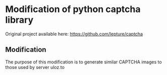 # Modification of python captcha library <br>
Original project available here: https://github.com/lepture/captcha
## Modification
The purpose of this modification is to generate similar CAPTCHA images to those used by server uloz.to
